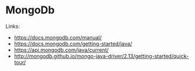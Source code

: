 # MongoDb

Links:
- https://docs.mongodb.com/manual/
- https://docs.mongodb.com/getting-started/java/
- https://api.mongodb.com/java/current/
- http://mongodb.github.io/mongo-java-driver/2.13/getting-started/quick-tour/
